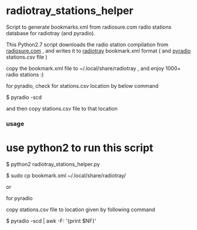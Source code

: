 # radiotray_stations_helper
Script to generate bookmarks.xml from radiosure.com radio stations database for radiotray (and pyradio).

This Python2.7 script downloads the radio station compilation from [radiosure.com](http://www.radiosure.com/stations/) , and writes it to [radiotray](http://radiotray.sourceforge.net/) bookmark.xml format ( and [pyradio](https://github.com/coderholic/pyradio) stations.csv file )

copy the bookmark.xml file to ~/.local/share/radiotray , and enjoy 1000+ radio stations :)

for pyradio, check for stations.csv location by below command

$ pyradio -scd

 and then copy stations.csv file to that location


### usage
# use python2 to run this script
$ python2 radiotray_stations_helper.py

$ sudo cp bookmark.xml ~/.local/share/radiotray/

or 

for pyradio

copy stations.csv file to location given by following command 

$ pyradio -scd | awk -F: '{print $NF}'